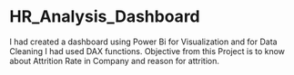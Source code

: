 # HR_Analysis_Dashboard
I had created a dashboard using Power Bi for Visualization and for Data Cleaning I had used DAX functions. Objective from this Project is to know about Attrition Rate in Company and reason for attrition. 
